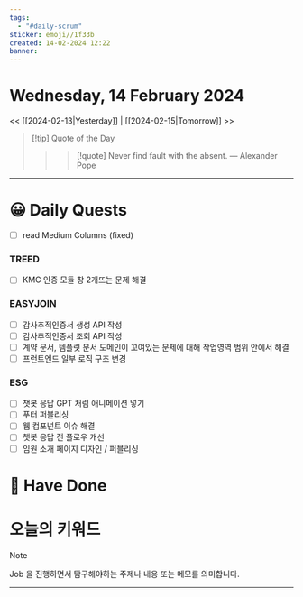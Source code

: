 ```yaml
---
tags:
  - "#daily-scrum"
sticker: emoji//1f33b
created: 14-02-2024 12:22
banner:
---
```

# Wednesday, 14 February 2024
<< [[2024-02-13|Yesterday]] | [[2024-02-15|Tomorrow]] >>

> [!tip] Quote of the Day  
> > > [!quote] Never find fault with the absent.
> — Alexander Pope

---

#  😀 Daily Quests
- [ ] read Medium Columns (fixed)
### TREED
- [ ] KMC 인증 모듈 창 2개뜨는 문제 해결
### EASYJOIN
- [ ] 감사추적인증서 생성 API 작성
- [ ] 감사추적인증서 조회 API 작성
- [ ] 계약 문서, 템플릿 문서 도메인이 꼬여있는 문제에 대해 작업영역 범위 안에서 해결
- [ ] 프런트엔드 일부 로직 구조 변경

### ESG
- [ ] 챗봇 응답 GPT 처럼 애니메이션 넣기
- [ ] 푸터 퍼블리싱
- [ ] 웹 컴포넌트 이슈 해결
- [ ] 챗봇 응답 전 플로우 개선
- [ ] 임원 소개 페이지 디자인 / 퍼블리싱
	
# 🙂 Have Done



# 오늘의 키워드

> [!NOTE]
> Job 을 진행하면서 탐구해야하는 주제나 내용 또는 메모를 의미합니다.


---
